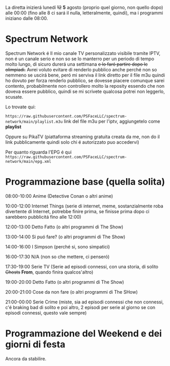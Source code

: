 La diretta inizierá lunedí ~~12~~ **5** agosto (proprio quel giorno, non quello dopo) alle 00:00 (fino alle 8 ci sará il nulla, letteralmente, quindi), ma i programmi iniziano dalle 08:00.

# Spectrum Network
Spectrum Network é Il mio canale TV personalizzato visibile tramite IPTV, non é un canale serio e non so se lo manterro per un periodo di tempo molto lungo, di sicuro durerá una settimana ~~e lo faró partire dopo le olimpiadi.~~
Avrei voluto evitare di renderlo pubblico anche perché non so nemmeno se uscirá bene, peró mi serviva il link diretto per il file m3u quindi ho dovuto per forza renderlo pubblico, se dovesse piacere comunque sarei contento, probabilmente non controllero molto la reposity essendo che non doveva essere pubblico, quindi se mi scrivete qualcosa potrei non leggerlo, scusate.

Lo trovate qui:

`https://raw.githubusercontent.com/PSFaceLLC/spectrum-network/main/playlist.m3u` link del file m3u per l'iptv, aggiungetelo come **playlist**

Oppure su PikaTV (piattaforma streaming gratuita creata da me, non do il link pubblicamente quindi solo chi é autorizzato puo accedervi)

Per quanto riguarda l'EPG é qui `https://raw.githubusercontent.com/PSFaceLLC/spectrum-network/main/epg.xml`

# Programmazione base (quella solita)
08:00-10:00 Anime (Detective Conan o altri anime)

10:00-12:00 Internet Things (serie di internet, meme, sostanzialmente roba divertente di Internet, potrebbe finire prima, se finisse prima dopo ci sarebbero pubblicitá fino alle 12:00)

12:00-13:00 Detto Fatto (o altri programmi di The Show)

13:00-14:00 Si puó fare? (o altri programmi di The Show)

14:00-16:00 I Simpson (perché si, sono simpatici)

16:00-17:30 N/A (non so che mettere, ci penseró)

17:30-19:00 Serie TV (Serie ad episodi connessi, con una storia, di solito ~~Ghosts~~ **From**, quando finira qualcos'altro)

19:00-20:00 Detto Fatto (o altri programmi di The Show)

20:00-21:00 Cose da non fare (o altri programmi di The SHow)

21:00-00:00 Serie Crime (miste, sia ad episodi connessi che non connessi, c'é braking bad di solito e poi altro, 2 episodi per serie al giorno se con episodi connessi, questo vale sempre)

# Programmazione del Weekend e dei giorni di festa
Ancora da stabilire.
